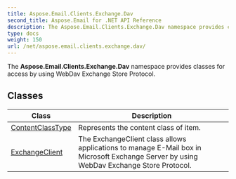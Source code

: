 ```yaml
---
title: Aspose.Email.Clients.Exchange.Dav
second_title: Aspose.Email for .NET API Reference
description: The Aspose.Email.Clients.Exchange.Dav namespace provides classes for access by using WebDav Exchange Store Protocol
type: docs
weight: 150
url: /net/aspose.email.clients.exchange.dav/
---
```

The **Aspose.Email.Clients.Exchange.Dav** namespace provides classes for access by using WebDav Exchange Store Protocol.

## Classes

| Class | Description |
| --- | --- |
| [ContentClassType](./contentclasstype/) | Represents the content class of item. |
| [ExchangeClient](./exchangeclient/) | The ExchangeClient class allows applications to manage E-Mail box in Microsoft Exchange Server by using WebDav Exchange Store Protocol. |


